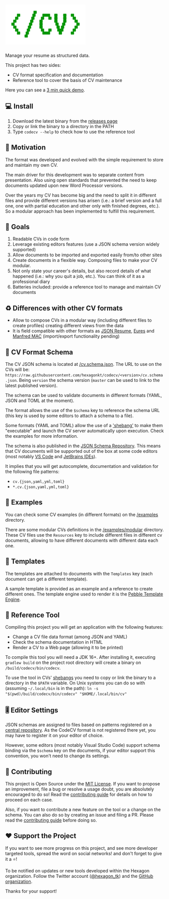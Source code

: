 
# ![CodeCV](logo.png)
Manage your resume as structured data.

This project has two sides:
* CV format specification and documentation
* Reference tool to cover the basis of CV maintenance

Here you can see a [3 min quick demo](https://youtu.be/t4aOSJibuzs).

## 💻 Install
1. Download the latest binary from the [releases page](https://github.com/hexagonkt/codecv/releases)
2. Copy or link the binary to a directory in the PATH
3. Type `codecv --help` to check how to use the reference tool

## 🤔 Motivation
The format was developed and evolved with the simple requirement to store and maintain my own CV.

The main driver for this development was to separate content from presentation. Also using open
standards that prevented the need to keep documents updated upon new Word Processor versions.

Over the years my CV has become big and the need to split it in different files and provide
different versions has arisen (i.e.: a brief version and a full one, one with partial education and
other only with finished degrees, etc.). So a modular approach has been implemented to fulfill this
requirement.

## 🎯 Goals
1. Readable CVs in code form
2. Leverage existing editors features (use a JSON schema version widely supported)
3. Allow documents to be imported and exported easily from/to other sites
4. Create documents in a flexible way. Composing files to make your CV modular.
5. Not only state your career's details, but also record details of what happened (i.e.: why you
   quit a job, etc.). You can think of it as a professional diary
6. Batteries included: provide a reference tool to manage and maintain CV documents

## ♻️ Differences with other CV formats
* Allow to compose CVs in a modular way (including different files to create profiles) creating
  different views from the data
* It is field compatible with other formats as [JSON Resume], [Eures] and [Manfred MAC]
  (import/export functionality pending)

[JSON Resume]: https://jsonresume.org
[Eures]: https://eures.ec.europa.eu/index_en
[Manfred MAC]: https://github.com/getmanfred/mac

## 📄 CV Format Schema
The CV JSON schema is located at [/cv.schema.json](/cv.schema.json). The URL to use on the CVs will
be: `https://raw.githubusercontent.com/hexagonkt/codecv/<version>/cv.schema.json`. Being `version`
the schema version (`master` can be used to link to the latest published version).

The schema can be used to validate documents in different formats (YAML, JSON and TOML at the
moment).

The format allows the use of the `$schema` key to reference the schema URL (this key is used by some
editors to attach a schema to a file).

Some formats (YAML and TOML) allow the use of a ['shebang'][shebang] to make them "executable" and
launch the CV server automatically upon execution. Check the examples for more information.

The schema is also published in the [JSON Schema Repository](https://www.schemastore.org/json). This
means that CV documents will be supported out of the box at some code editors (most notably
[VS Code] and [JetBrains IDEs]).

It implies that you will get autocomplete, documentation and validation for the following file
patterns:
- `cv.{json,yaml,yml,toml}`
- `*.cv.{json,yaml,yml,toml}`

[shebang]: https://en.wikipedia.org/wiki/Shebang_(Unix)
[VS Code]: https://code.visualstudio.com
[JetBrains IDEs]: https://www.jetbrains.com

## 🧰 Examples
You can check some CV examples (in different formats) on the [/examples](/examples) directory.

There are some modular CVs definitions in the [/examples/modular](/examples/modular) directory.
These CV files use the `Resources` key to include different files in different cv documents,
allowing to have different documents with different data each one.

## 🎨 Templates
The templates are attached to documents with the `Templates` key (each document can get a different
template).

A sample template is provided as an example and a reference to create different ones. The template
engine used to render it is the [Pebble Template Engine].

[Pebble Template Engine]: https://pebbletemplates.io

## 🤖 Reference Tool
Compiling this project you will get an application with the following features:
* Change a CV file data format (among JSON and YAML)
* Check the schema documentation in HTML
* Render a CV to a Web page (allowing it to be printed)

To compile this tool you will need a JDK 16+. After installing it, executing `gradlew build` on the
project root directory will create a binary on `/build/codecv/bin/codecv`.

To use the tool in CVs' [shebangs][shebang] you need to copy or link the binary to a directory in
the `$PATH` variable. On Unix systems you can do so with (assuming `~/.local/bin` is in the path):
`ln -s "$(pwd)/build/codecv/bin/codecv" "$HOME/.local/bin/cv"`

## 🎚️️ Editor Settings
JSON schemas are assigned to files based on patterns registered on a [central repository]. As the
CodeCV format is not registered there yet, you may have to register it on your editor of choice.

However, some editors (most notably Visual Studio Code) support schema binding via the `$schema` key
on the documents, if your editor support this convention, you won't need to change its settings.

[central repository]: https://www.schemastore.org/json

## 🤝 Contributing
This project is Open Source under the [MIT License](license.md). If you want to propose an
improvement, file a bug or resolve a usage doubt, you are absolutely encouraged to do so! Read the
[contributing guide] for details on how to proceed on each case.

Also, if you want to contribute a new feature on the tool or a change on the schema. You can also
do so by creating an issue and filing a PR. Please read the [contributing guide] before doing so.

[contributing guide]: https://github.com/hexagonkt/codecv/contribute

## ❤️ Support the Project
If you want to see more progress on this project, and see more developer targeted tools,
spread the word on social networks! and don't forget to give it a ⭐!

To be notified on updates or new tools developed within the Hexagon organization. Follow the Twitter
account ([@hexagon_tk]) and the [GitHub organization].

Thanks for your support!

[@hexagon_tk]: https://twitter.com/hexagon_kt
[GitHub organization]: https://github.com/hexagonkt

